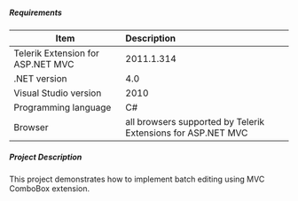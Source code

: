 ##### **Requirements** #####
|Item                               |Description|
|----------                         |:-------------|
|Telerik Extension for ASP.NET MVC  |2011.1.314|
|.NET version                       |4.0| 
|Visual Studio version              |2010| 
|Programming language               |C#|
|Browser                            |all browsers supported by Telerik Extensions for ASP.NET MVC|

##### **Project Description** #####
This project demonstrates how to implement batch editing using MVC ComboBox extension.